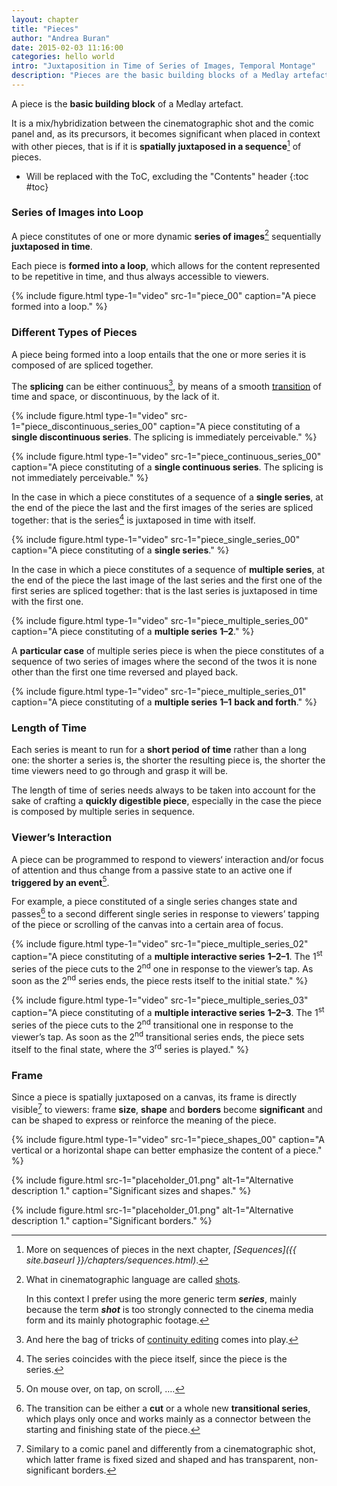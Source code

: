 ```yaml
---
layout: chapter
title: "Pieces"
author: "Andrea Buran"
date: 2015-02-03 11:16:00
categories: hello world
intro: "Juxtaposition in Time of Series of Images, Temporal Montage"
description: "Pieces are the basic building blocks of a Medlay artefact and they start as a mix/hybridization between the cinematographic shot and the comic panel."
---
```


A piece is the **basic building block** of a Medlay artefact.

It is a mix/hybridization between the cinematographic shot and the comic panel and, as its precursors, it becomes significant when placed in context with other pieces, that is if it is **spatially juxtaposed in a sequence**[^sequences] of pieces.

+ Will be replaced with the ToC, excluding the "Contents" header
{:toc #toc}

### Series of Images into Loop

A piece constitutes of one or more dynamic **series of images**[^shot] sequentially **juxtaposed in time**.

Each piece is **formed into a loop**, which allows for the content represented to be repetitive in time, and thus always accessible to viewers.

{% include figure.html type-1="video" src-1="piece_00" caption="A piece formed into a loop." %}

### Different Types of Pieces

A piece being formed into a loop entails that the one or more series it is composed of are spliced together.

The **splicing** can be either continuous[^continuity-editing], by means of a smooth [transition](https://en.wikipedia.org/wiki/Film_transition "Film Transition in Wikipedia") of time and space, or discontinuous, by the lack of it.

{% include figure.html type-1="video" src-1="piece_discontinuous_series_00" caption="A piece constituting of a **single discontinuous series**. The splicing is immediately perceivable." %}

{% include figure.html type-1="video" src-1="piece_continuous_series_00" caption="A piece constituting of a **single continuous series**. The splicing is not immediately perceivable." %}

In the case in which a piece constitutes of a sequence of a **single series**, at the end of the piece the last and the first images of the series are spliced together: that is the series[^coincidence] is juxtaposed in time with itself.

{% include figure.html type-1="video" src-1="piece_single_series_00" caption="A piece constituting of a **single series**." %}

In the case in which a piece constitutes of a sequence of **multiple series**, at the end of the piece the last image of the last series and the first one of the first series are spliced together: that is the last series is juxtaposed in time with the first one.

{% include figure.html type-1="video" src-1="piece_multiple_series_00" caption="A piece constituting of a **multiple series** **1–2**." %}

A **particular case** of multiple series piece is when the piece constitutes of a sequence of two series of images where the second of the twos it is none other than the first one time reversed and played back.

{% include figure.html type-1="video" src-1="piece_multiple_series_01" caption="A piece constituting of a **multiple series** **1–1** **back and forth**." %}

### Length of Time

Each series is meant to run for a **short period of time** rather than a long one: the shorter a series is, the shorter the resulting piece is, the shorter the time viewers need to go through and grasp it will be.

The length of time of series needs always to be taken into account for the sake of crafting a **quickly digestible piece**, especially in the case the piece is composed by multiple series in sequence.

### Viewer’s Interaction

A piece can be programmed to respond to viewers‘ interaction and/or focus of attention and thus change from a passive state to an active one if **triggered by an event**[^events].

For example, a piece constituted of a single series changes state and passes[^transition] to a second different single series in response to viewers’ tapping of the piece or scrolling of the canvas into a certain area of focus.

{% include figure.html type-1="video" src-1="piece_multiple_series_02" caption="A piece constituting of a **multiple interactive series** **1–2–1**. The 1<sup>st</sup> series of the piece cuts to the 2<sup>nd</sup> one in response to the viewer’s tap. As soon as the 2<sup>nd</sup> series ends, the piece rests itself to the initial state." %}

{% include figure.html type-1="video" src-1="piece_multiple_series_03" caption="A piece constituting of a **multiple interactive series** **1–2–3**. The 1<sup>st</sup> series of the piece cuts to the 2<sup>nd</sup> transitional one in response to the viewer’s tap. As soon as the 2<sup>nd</sup> transitional series ends, the piece sets itself to the final state, where the 3<sup>rd</sup> series is played." %}

### Frame

Since a piece is spatially juxtaposed on a canvas, its frame is directly visible[^cinematographic-frame] to viewers: frame **size**, **shape** and **borders** become **significant** and can be shaped to express or reinforce the meaning of the piece.

{% include figure.html type-1="video" src-1="piece_shapes_00" caption="A vertical or a horizontal shape can better emphasize the content of a piece." %}

{% include figure.html src-1="placeholder_01.png" alt-1="Alternative description 1." caption="Significant sizes and shapes." %}

{% include figure.html src-1="placeholder_01.png" alt-1="Alternative description 1." caption="Significant borders." %}




[^sequences]: More on sequences of pieces in the next chapter, *[Sequences]({{ site.baseurl }}/chapters/sequences.html)*.

[^shot]: What in cinematographic language are called [shots](https://en.wikipedia.org/wiki/Shot_%28filmmaking%29 "Shot in Wikipedia").

    In this context I prefer using the more generic term ***series***, mainly because the term ***shot*** is too strongly connected to the cinema media form and its mainly photographic footage.

[^continuity-editing]: And here the bag of tricks of [continuity editing](https://en.wikipedia.org/wiki/Continuity_editing "Continuity Editing in Wikipedia") comes into play.

[^coincidence]: The series coincides with the piece itself, since the piece is the series.

[^transition]: The transition can be either a **cut** or a whole new **transitional series**, which plays only once and works mainly as a connector between the starting and finishing state of the piece.

[^events]: On mouse over, on tap, on scroll, ….

[^cinematographic-frame]: Similary to a comic panel and differently from a cinematographic shot, which latter frame is fixed sized and shaped and has transparent, non-significant borders.